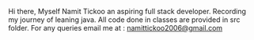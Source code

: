 Hi there, Myself Namit Tickoo an aspiring full stack developer.
Recording my journey of leaning java.
All code done in classes are provided in src folder.
For any queries email me at : namittickoo2006@gmail.com
